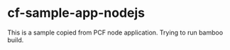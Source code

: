# cf-sample-app-nodejs
This is a sample copied from PCF node application. Trying to run bamboo build.
